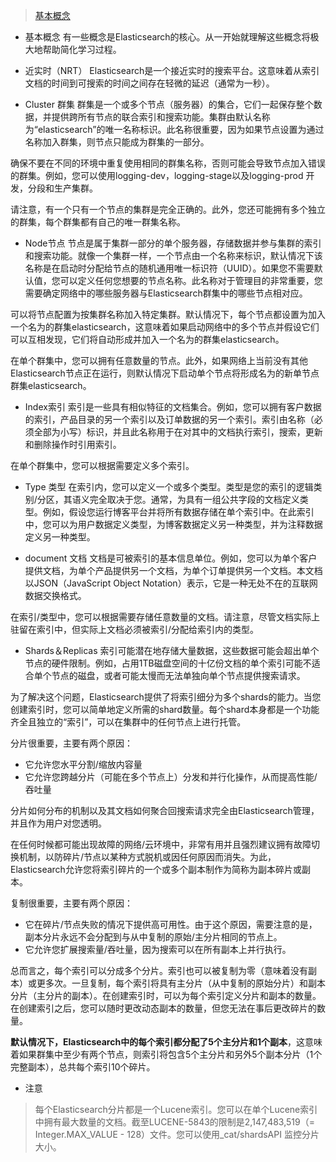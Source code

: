 > [基本概念](https://www.elastic.co/guide/en/elasticsearch/reference/5.6/_basic_concepts.html)

- 基本概念
有一些概念是Elasticsearch的核心。从一开始就理解这些概念将极大地帮助简化学习过程。

- 近实时（NRT）
Elasticsearch是一个接近实时的搜索平台。这意味着从索引文档的时间到可搜索的时间之间存在轻微的延迟（通常为一秒）。

- Cluster 群集
群集是一个或多个节点（服务器）的集合，它们一起保存整个数据，并提供跨所有节点的联合索引和搜索功能。集群由默认名称为“elasticsearch”的唯一名称标识。此名称很重要，因为如果节点设置为通过名称加入群集，则节点只能成为群集的一部分。

确保不要在不同的环境中重复使用相同的群集名称，否则可能会导致节点加入错误的群集。例如，您可以使用logging-dev，logging-stage以及logging-prod 开发，分段和生产集群。

请注意，有一个只有一个节点的集群是完全正确的。此外，您还可能拥有多个独立的群集，每个群集都有自己的唯一群集名称。

- Node节点
节点是属于集群一部分的单个服务器，存储数据并参与集群的索引和搜索功能。就像一个集群一样，一个节点由一个名称来标识，默认情况下该名称是在启动时分配给节点的随机通用唯一标识符（UUID）。如果您不需要默认值，您可以定义任何您想要的节点名称。此名称对于管理目的非常重要，您需要确定网络中的哪些服务器与Elasticsearch群集中的哪些节点相对应。

可以将节点配置为按集群名称加入特定集群。默认情况下，每个节点都设置为加入一个名为的群集elasticsearch，这意味着如果启动网络中的多个节点并假设它们可以互相发现，它们将自动形成并加入一个名为的群集elasticsearch。

在单个群集中，您可以拥有任意数量的节点。此外，如果网络上当前没有其他Elasticsearch节点正在运行，则默认情况下启动单个节点将形成名为的新单节点群集elasticsearch。

- Index索引
索引是一些具有相似特征的文档集合。例如，您可以拥有客户数据的索引，产品目录的另一个索引以及订单数据的另一个索引。索引由名称（必须全部为小写）标识，并且此名称用于在对其中的文档执行索引，搜索，更新和删除操作时引用索引。

在单个群集中，您可以根据需要定义多个索引。

- Type 类型
在索引内，您可以定义一个或多个类型。类型是您的索引的逻辑类别/分区，其语义完全取决于您。通常，为具有一组公共字段的文档定义类型。例如，假设您运行博客平台并将所有数据存储在单个索引中。在此索引中，您可以为用户数据定义类型，为博客数据定义另一种类型，并为注释数据定义另一种类型。

- document 文档
文档是可被索引的基本信息单位。例如，您可以为单个客户提供文档，为单个产品提供另一个文档，为单个订单提供另一个文档。本文档以JSON（JavaScript Object Notation）表示，它是一种无处不在的互联网数据交换格式。

在索引/类型中，您可以根据需要存储任意数量的文档。请注意，尽管文档实际上驻留在索引中，但实际上文档必须被索引/分配给索引内的类型。

- Shards＆Replicas
索引可能潜在地存储大量数据，这些数据可能会超出单个节点的硬件限制。例如，占用1TB磁盘空间的十亿份文档的单个索引可能不适合单个节点的磁盘，或者可能太慢而无法单独向单个节点提供搜索请求。

为了解决这个问题，Elasticsearch提供了将索引细分为多个shards的能力。当您创建索引时，您可以简单地定义所需的shard数量。每个shard本身都是一个功能齐全且独立的“索引”，可以在集群中的任何节点上进行托管。

分片很重要，主要有两个原因：
- 它允许您水平分割/缩放内容量
- 它允许您跨越分片（可能在多个节点上）分发和并行化操作，从而提高性能/吞吐量

分片如何分布的机制以及其文档如何聚合回搜索请求完全由Elasticsearch管理，并且作为用户对您透明。

在任何时候都可能出现故障的网络/云环境中，非常有用并且强烈建议拥有故障切换机制，以防碎片/节点以某种方式脱机或因任何原因而消失。为此，Elasticsearch允许您将索引碎片的一个或多个副本制作为简称为副本碎片或副本。

复制很重要，主要有两个原因：
- 它在碎片/节点失败的情况下提供高可用性。由于这个原因，需要注意的是，副本分片永远不会分配到与从中复制的原始/主分片相同的节点上。
- 它允许您扩展搜索量/吞吐量，因为搜索可以在所有副本上并行执行。

总而言之，每个索引可以分成多个分片。索引也可以被复制为零（意味着没有副本）或更多次。一旦复制，每个索引将具有主分片（从中复制的原始分片）和副本分片（主分片的副本）。在创建索引时，可以为每个索引定义分片和副本的数量。在创建索引之后，您可以随时更改动态副本的数量，但您无法在事后更改碎片的数量。

**默认情况下，Elasticsearch中的每个索引都分配了5个主分片和1个副本**，这意味着如果群集中至少有两个节点，则索引将包含5个主分片和另外5个副本分片（1个完整副本），总共每个索引10个碎片。

- 注意
> 每个Elasticsearch分片都是一个Lucene索引。您可以在单个Lucene索引中拥有最大数量的文档。截至LUCENE-5843的限制是2,147,483,519（= Integer.MAX_VALUE - 128）文件。您可以使用_cat/shardsAPI 监控分片大小。

